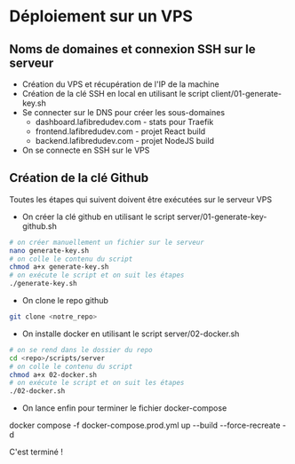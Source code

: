 # Déploiement sur un VPS

## Noms de domaines et connexion SSH sur le serveur

- Création du VPS et récupération de l'IP de la machine
- Création de la clé SSH en local en utilisant le script client/01-generate-key.sh
- Se connecter sur le DNS pour créer les sous-domaines
  - dashboard.lafibredudev.com - stats pour Traefik
  - frontend.lafibredudev.com - projet React build
  - backend.lafibredudev.com - projet NodeJS build
- On se connecte en SSH sur le VPS

## Création de la clé Github

Toutes les étapes qui suivent doivent être exécutées sur le serveur VPS

- On créer la clé github en utilisant le script server/01-generate-key-github.sh

```sh
# on créer manuellement un fichier sur le serveur
nano generate-key.sh
# on colle le contenu du script
chmod a+x generate-key.sh
# on exécute le script et on suit les étapes
./generate-key.sh
```

- On clone le repo github

```sh
git clone <notre_repo>
```

- On installe docker en utilisant le script server/02-docker.sh

```sh
# on se rend dans le dossier du repo
cd <repo>/scripts/server
# on colle le contenu du script
chmod a+x 02-docker.sh
# on exécute le script et on suit les étapes
./02-docker.sh
```

- On lance enfin pour terminer le fichier docker-compose

docker compose -f docker-compose.prod.yml up --build --force-recreate -d

C'est terminé !